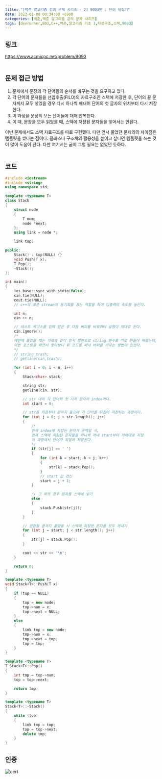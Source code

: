 ```yaml
---
title: "[백준 알고리즘 강의 문제 시리즈 - 2] 9093번 : 단어 뒤집기"
date: 2023-01-08 00:34:00 +0900
categories: [백준,백준 알고리즘 강의 문제 시리즈]
tags: [devrunner,BOJ,C++,백준,알고리즘 기초 1,자료구조,스택,9093]
---
```


링크
---
<https://www.acmicpc.net/problem/9093>
<br/><br/>


문제 접근 방법
---
1. 문제에서 문장의 각 단어들의 순서를 바꾸는 것을 요구하고 있다.
2. 각 단어의 문자들을 선입후출(FILO)의 자료구조인 스택에 저장한 후, 단어의 끝 문자까지 모두 넣었을 경우 다시 하나씩 빼내어 단어의 첫 글자의 위치부터 다시 저장한다.
3. 이 과정을 문장의 모든 단어들에 대해 반복한다.
4. 이 때, 문장을 모두 읽었을 때, 스택에 저장된 문자들을 잊어서는 안된다.

이번 문제에서도 스택 자료구조를 따로 구현했다. 다만 앞서 풀었던 문제와의 차이점은 템플릿을 썼다는 점이다. 클래스나 구조체의 활용성을 높이고 싶다면 템플릿을 쓰는 것이 많이 도움이 된다. 다만 여기서는 굳이 그럴 필요는 없었던 듯하다.
<br/><br/>

코드
---
```cpp
#include <iostream>
#include <string>
using namespace std;

template <typename T>
class Stack
{
    struct node
    {
        T num;
        node *next;
    };
    using link = node *;

    link top;

public:
    Stack() : top(NULL) {}
    void Push(T x);
    T Pop();
    ~Stack();
};

int main()
{
    ios_base::sync_with_stdio(false);
    cin.tie(NULL);
    cout.tie(NULL);
    // c++의 표준 stream의 동기화를 끊는 역할을 하여 입출력의 속도를 높인다.

    int n;
    cin >> n;

    // 테스트 케이스를 입력 받은 후 다음 버퍼를 비워줘야 실행이 제대로 된다.
    cin.ignore();
    /*
    예전에 풀었을 때는 아래와 같이 임시 방편으로 string 변수를 따로 만들어 버렸는데,
    이번 포스팅을 하면서 찾아보니 위 코드를 써서 버퍼를 비우는 방법이 있었다.
    */
    // string trash;
    // getline(cin,trash);

    for (int i = 0; i < n; i++)
    {
        Stack<char> stack;

        string str;
        getline(cin, str);

        // str 내의 각 단어의 첫 시작 문자의 index이다.
        int start = 0;

        // str을 처음부터 끝까지 훑으며 각 단어를 뒤집어 저장하는 과정이다.
        for (int j = 0; j < str.length(); j++)
        {
            /*
            현재 index에 저장된 문자가 공백일 시,
            현재 스택에 저장된 문자들을 하나씩 꺼내 start부터 차례대로 저장
            이 과정에서 단어가 뒤집혀 저장된다.
            */
            if (str[j] == ' ')
            {
                for (int k = start; k < j; k++)
                {
                    str[k] = stack.Pop();
                }
                // start 값 갱신
                start = j + 1;
            }

            // 그 외의 경우 문자를 스택에 넣기
            else
            {
                stack.Push(str[j]);
            }
        }

        // 문장을 끝까지 훑었을 시 스택에 저장된 문자들 모두 꺼내기
        for (int j = start; j < str.length(); j++)
        {
            str[j] = stack.Pop();
        }

        cout << str << '\n';
    }

    return 0;
}

template <typename T>
void Stack<T>::Push(T x)
{
    if (top == NULL)
    {
        top = new node;
        top->num = x;
        top->next = NULL;
    }
    else
    {
        link tmp = new node;
        tmp->num = x;
        tmp->next = top;
        top = tmp;
    }
}

template <typename T>
T Stack<T>::Pop()
{
    int tmp = top->num;
    top = top->next;

    return tmp;
}

template <typename T>
Stack<T>::~Stack()
{
    while (top)
    {
        link tmp = top;
        top = top->next;
        delete tmp;
    }
}
```

인증
---
![cert](https://user-images.githubusercontent.com/87963766/211158450-778ff8f2-558b-4cda-af3f-51a7b686b94c.png)